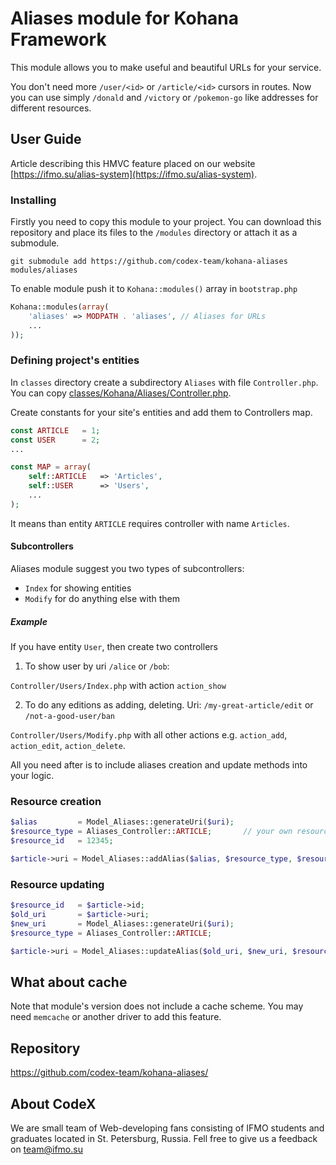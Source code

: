 # Aliases module for Kohana Framework

This module allows you to make useful and beautiful URLs for your service.

You don't need more `/user/<id>` or `/article/<id>` cursors in routes. Now you can use simply `/donald` and `/victory` or `/pokemon-go` like addresses for different resources.

## User Guide

Article describing this HMVC feature placed on our website [https://ifmo.su/alias-system](https://ifmo.su/alias-system).

### Installing

Firstly you need to copy this module to your project. You can download this repository and place its files to the `/modules` directory or attach it as a submodule. 

```shell
git submodule add https://github.com/codex-team/kohana-aliases modules/aliases
```

To enable module push it to `Kohana::modules()` array in `bootstrap.php`

```php
Kohana::modules(array(
    'aliases' => MODPATH . 'aliases', // Aliases for URLs
    ...
));
```

### Defining project's entities

In `classes` directory create a subdirectory `Aliases` with file `Controller.php`. You can copy [classes/Kohana/Aliases/Controller.php](classes/Kohana/Aliases/Controller.php).

Create constants for your site's entities and add them to Controllers map.

```php
const ARTICLE   = 1;
const USER      = 2;
...

const MAP = array(
    self::ARTICLE   => 'Articles',
    self::USER      => 'Users',
    ...
);
```

It means than entity `ARTICLE` requires controller with name `Articles`.

#### Subcontrollers

Aliases module suggest you two types of subcontrollers:

- `Index` for showing entities
- `Modify` for do anything else with them

##### Example

If you have entity `User`, then create two controllers

1. To show user by uri `/alice` or `/bob`:

`Controller/Users/Index.php` with action `action_show`

2. To do any editions as adding, deleting. Uri: `/my-great-article/edit` or `/not-a-good-user/ban`

`Controller/Users/Modify.php` with all other actions e.g. `action_add`, `action_edit`, `action_delete`.

All you need after is to include aliases creation and update methods into your logic.

### Resource creation

```php
$alias         = Model_Aliases::generateUri($uri);
$resource_type = Aliases_Controller::ARTICLE;       // your own resource's type such as user, article, category and other
$resource_id   = 12345;

$article->uri = Model_Aliases::addAlias($alias, $resource_type, $resource_id);
```

### Resource updating

```php
$resource_id   = $article->id;
$old_uri       = $article->uri;
$new_uri       = Model_Aliases::generateUri($uri);
$resource_type = Aliases_Controller::ARTICLE;

$article->uri = Model_Aliases::updateAlias($old_uri, $new_uri, $resource_type, $resource_id);
```

## What about cache

Note that module's version does not include a cache scheme. You may need `memcache` or another driver to add this feature.

## Repository

<a href="https://github.com/codex-team/kohana-aliases/">https://github.com/codex-team/kohana-aliases/</a>

## About CodeX

We are small team of Web-developing fans consisting of IFMO students and graduates located in St. Petersburg, Russia.
Fell free to give us a feedback on <a href="mailto::team@ifmo.su">team@ifmo.su</a>
